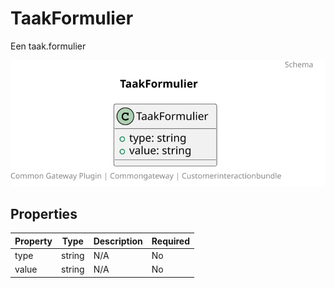 # TaakFormulier

Een taak.formulier

![Class Diagram](https://github.com/CommonGateway/CustomerInteractionBundle/blob/main/docs/schema/klant.taak.formulier.svg)

## Properties

| Property | Type | Description | Required |
|----------|------|-------------|----------|
| type | string | N/A | No |
| value | string | N/A | No |

